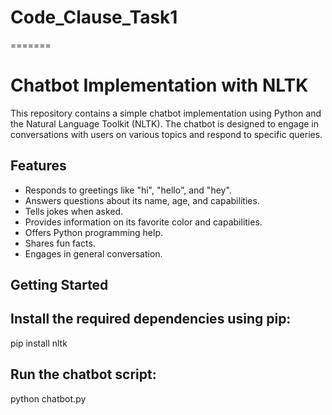 # Code_Clause_Task1
=======
# Chatbot Implementation with NLTK

This repository contains a simple chatbot implementation using Python and the Natural Language Toolkit (NLTK). The chatbot is designed to engage in conversations with users on various topics and respond to specific queries.

## Features

- Responds to greetings like "hi", "hello", and "hey".
- Answers questions about its name, age, and capabilities.
- Tells jokes when asked.
- Provides information on its favorite color and capabilities.
- Offers Python programming help.
- Shares fun facts.
- Engages in general conversation.

## Getting Started
  ## Install the required dependencies using pip:
   pip install nltk

   ## Run the chatbot script:
   python chatbot.py

